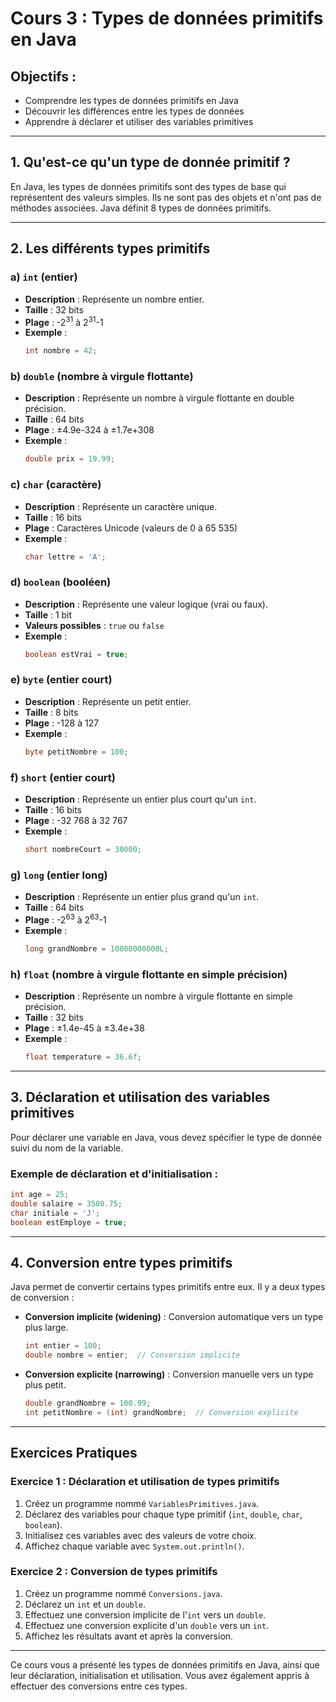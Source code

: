 
# Cours 3 : Types de données primitifs en Java

## Objectifs :
- Comprendre les types de données primitifs en Java
- Découvrir les différences entre les types de données
- Apprendre à déclarer et utiliser des variables primitives

---

## 1. Qu'est-ce qu'un type de donnée primitif ?
En Java, les types de données primitifs sont des types de base qui représentent des valeurs simples. Ils ne sont pas des objets et n'ont pas de méthodes associées. Java définit 8 types de données primitifs.

---

## 2. Les différents types primitifs

### a) `int` (entier)
- **Description** : Représente un nombre entier.
- **Taille** : 32 bits
- **Plage** : -2<sup>31</sup> à 2<sup>31</sup>-1
- **Exemple** :
  ```java
  int nombre = 42;
  ```

### b) `double` (nombre à virgule flottante)
- **Description** : Représente un nombre à virgule flottante en double précision.
- **Taille** : 64 bits
- **Plage** : ±4.9e-324 à ±1.7e+308
- **Exemple** :
  ```java
  double prix = 19.99;
  ```

### c) `char` (caractère)
- **Description** : Représente un caractère unique.
- **Taille** : 16 bits
- **Plage** : Caractères Unicode (valeurs de 0 à 65 535)
- **Exemple** :
  ```java
  char lettre = 'A';
  ```

### d) `boolean` (booléen)
- **Description** : Représente une valeur logique (vrai ou faux).
- **Taille** : 1 bit
- **Valeurs possibles** : `true` ou `false`
- **Exemple** :
  ```java
  boolean estVrai = true;
  ```

### e) `byte` (entier court)
- **Description** : Représente un petit entier.
- **Taille** : 8 bits
- **Plage** : -128 à 127
- **Exemple** :
  ```java
  byte petitNombre = 100;
  ```

### f) `short` (entier court)
- **Description** : Représente un entier plus court qu'un `int`.
- **Taille** : 16 bits
- **Plage** : -32 768 à 32 767
- **Exemple** :
  ```java
  short nombreCourt = 30000;
  ```

### g) `long` (entier long)
- **Description** : Représente un entier plus grand qu'un `int`.
- **Taille** : 64 bits
- **Plage** : -2<sup>63</sup> à 2<sup>63</sup>-1
- **Exemple** :
  ```java
  long grandNombre = 10000000000L;
  ```

### h) `float` (nombre à virgule flottante en simple précision)
- **Description** : Représente un nombre à virgule flottante en simple précision.
- **Taille** : 32 bits
- **Plage** : ±1.4e-45 à ±3.4e+38
- **Exemple** :
  ```java
  float temperature = 36.6f;
  ```

---

## 3. Déclaration et utilisation des variables primitives
Pour déclarer une variable en Java, vous devez spécifier le type de donnée suivi du nom de la variable.

### Exemple de déclaration et d'initialisation :
```java
int age = 25;
double salaire = 3500.75;
char initiale = 'J';
boolean estEmploye = true;
```

---

## 4. Conversion entre types primitifs
Java permet de convertir certains types primitifs entre eux. Il y a deux types de conversion :
- **Conversion implicite (widening)** : Conversion automatique vers un type plus large.
  ```java
  int entier = 100;
  double nombre = entier;  // Conversion implicite
  ```
- **Conversion explicite (narrowing)** : Conversion manuelle vers un type plus petit.
  ```java
  double grandNombre = 100.99;
  int petitNombre = (int) grandNombre;  // Conversion explicite
  ```

---

## Exercices Pratiques

### Exercice 1 : Déclaration et utilisation de types primitifs
1. Créez un programme nommé `VariablesPrimitives.java`.
2. Déclarez des variables pour chaque type primitif (`int`, `double`, `char`, `boolean`).
3. Initialisez ces variables avec des valeurs de votre choix.
4. Affichez chaque variable avec `System.out.println()`.

### Exercice 2 : Conversion de types primitifs
1. Créez un programme nommé `Conversions.java`.
2. Déclarez un `int` et un `double`.
3. Effectuez une conversion implicite de l'`int` vers un `double`.
4. Effectuez une conversion explicite d'un `double` vers un `int`.
5. Affichez les résultats avant et après la conversion.

---

Ce cours vous a présenté les types de données primitifs en Java, ainsi que leur déclaration, initialisation et utilisation. Vous avez également appris à effectuer des conversions entre ces types.

